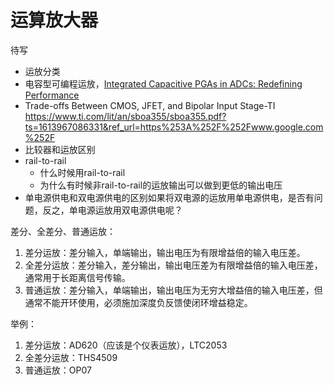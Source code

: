 # 运算放大器

待写

- 运放分类
- 电容型可编程运放，[Integrated Capacitive PGAs in ADCs: Redefining Performance](https://www.analog.com/en/analog-dialogue/articles/integrated-capacitive-pgas-in-adcs.html)
- Trade-offs Between CMOS, JFET, and Bipolar Input Stage-TI <https://www.ti.com/lit/an/sboa355/sboa355.pdf?ts=1613967086331&ref_url=https%253A%252F%252Fwww.google.com%252F>
- 比较器和运放区别
- rail-to-rail
  - 什么时候用rail-to-rail
  - 为什么有时候非rail-to-rail的运放输出可以做到更低的输出电压
- 单电源供电和双电源供电的区别如果将双电源的运放用单电源供电，是否有问题，反之，单电源运放用双电源供电呢？

差分、全差分、普通运放：

1. 差分运放：差分输入，单端输出，输出电压为有限增益倍的输入电压差。
2. 全差分运放：差分输入，差分输出，输出电压差为有限增益倍的输入电压差，通常用于长距离信号传输。
3. 普通运放：差分输入，单端输出，输出电压为无穷大增益倍的输入电压差，但通常不能开环使用，必须施加深度负反馈使闭环增益稳定。

举例：

1. 差分运放：AD620（应该是个仪表运放），LTC2053
2. 全差分运放：THS4509
3. 普通运放：OP07
